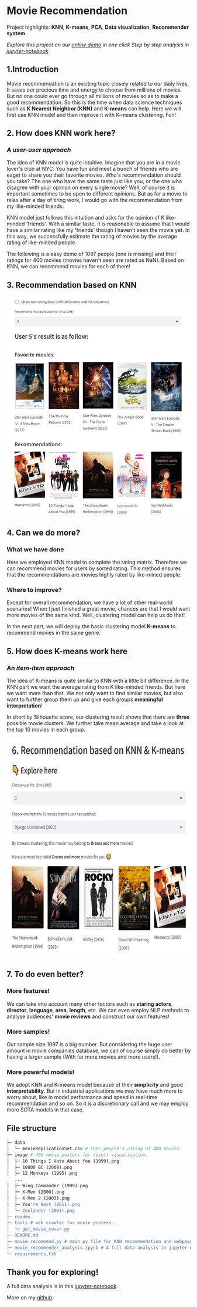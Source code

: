 # Movie Recommendation

Project highlights: **KNN**, **K-means**, **PCA**, **Data visualization**, **Recommender system**
    

_Explore this project on our [online demo](http://nuolei-movie.streamlit.app) in one click_
_Step by step analysis in [jupyter-notebook](https://github.com/NuoLeiNYU/movie-recommendation-system/blob/master/movie_recommender_analysis.ipynb)_

## 1.Introduction

Movie recommendation is an exciting topic closely related to our daily lives.
It saves our precious time and energy to choose from millions of movies.
But no one could ever go through all millions of movies so as to make a good recommendation.
So this is the time when data science techniques such as **K Nearest Neighbor (KNN)** and **K-means** can help.
Here we will first use KNN model and then improve it with K-means clustering. Fun!

## 2. How does KNN work here?
### _A user-user approach_
The idea of KNN model is quite intuitive. 
Imagine that you are in a movie lover's club at NYC.
You have fun and meet a bunch of friends who are eager to share you their favorite movies.
Who's recommendation should you take? 
The one who have the same taste just like you, or the one who disagree with your opinion on every single movie?
Well, of course it is important sometimes to be open to different opinions. 
But as for a movie to relax after a day of tiring work, I would go with the recommendation from my like-minded friends.

KNN model just follows this intuition and asks for the opinion of $K$ like-minded 'friends'.
With a similar taste, it is reasonable to assume that I would have a similar rating like my 'friends' though I haven't seen the movie yet.
In this way, we successfully estimate the rating of movies by the average rating of like-minded people. 

The following is a easy demo of 1097 people (one is missing) and their ratings for 400 movies (movies haven't seen are rated as NaN).
Based on KNN, we can recommend movies for each of them!

## 3. Recommendation based on KNN


<div id="images" align="center">
    <a href="https://nuolei-movie.streamlit.app/">
    <img class="demo" border="0" alt="demo_screenshot" src="readme/demo_screenshot.png"  height="600" width="600"/></a>
    <!-- <a href="https://nuolei-movie.streamlit.app/" target="_blank">
    <img class="demo2" border="0" alt="demo_screenshot2" src="readme/demo_screenshot2.png"  height="300" width="300"/></a> -->
</div>


## 4. Can we do more?
### What we have done

Here we employed KNN model to complete the rating matrix.
Therefore we can recommend movies for users by sorted rating.
This method ensures that the recommendations are movies highly rated by like-mined people.

### Where to improve?
Except for overall recommendation, we have a lot of other real-world scenarios!
When I just finished a great movie, chances are that I would want more movies of the same kind.
Well, clustering model can help us do that!

In the next part, we will deploy the basic clustering model **K-means** to recommend movies in the same genre.

## 5. How does K-means work here

### _An item-item approach_

The idea of K-means is quite similar to KNN with a little bit difference. 
In the KNN part we want the average rating from K like-minded friends.
But here we want more than that. We not only want to find similar movies, 
but also want to further group them up and give each groups **meaningful interpretation**!

In short by Silhouette score, our clustering result shows that there are **three** possible movie clusters. 
We further take mean average and take a look at the top 10 movies in each group.


<center>
<div id="images" align="center">
    <!-- <a href="https://nuolei-movie.streamlit.app/">
    <img class="demo" border="0" alt="demo_screenshot" src="readme/demo_screenshot.png"  height="400" width="400"/></a> -->
    <a href="https://nuolei-movie.streamlit.app/" target="_blank">
    <img class="demo2" border="0" alt="demo_screenshot2" src="readme/demo_screenshot2.png"  height="600" width="600"/></a>
</div>
</center>

## 7. To do even better?

### More features!
We can take into account many other factors such as **staring actors**, **director**, **language**, **area**, **length**, etc. 
We can even employ NLP methods to analyse audiences' **movie reviews** and construct our own features!

### More samples!
Our sample size 1097 is a big number. 
But considering the huge user amount in movie companies database, we can of course simply do better by having a larger sample (With far more movies and more users!).

### More powerful models!
We adopt KNN and K-means model because of their **simplicity** and good **interpretability**.
But in industrial applications we may have much more to worry about, 
like in model performance and speed in real-time recommendation and so on.
So it is a discretionary call and we may employ more SOTA models in that case.
    

## File structure

```bash
├─ data 
│  └─ movieReplicationSet.csv # 1097 people's rating of 400 movies.
├─ image # 400 movie posters for result visualization.
│  ├─ 10 Things I Hate About You (1999).png
│  ├─ 10000 BC (2008).png
│  ├─ 12 Monkeys (1995).png
   ...
│  ├─ Wing Commander (1999).png
│  ├─ X-Men (2000).png
│  ├─ X-Men 2 (2003).png
│  ├─ You're Next (2011).png
│  └─ Zoolander (2001).png
├─ readme
├─ tools # web crawler for movie posters.
│  └─ get_movie_cover.py
├─ README.md
├─ movie_recommend.py # main py file for KNN recommendation and webpage rendering.
├─ movie_recommender_analysis.ipynb # A full data analysis in jupyter-notebook
└─ requirements.txt

```

## Thank you for exploring!

A full data analysis is in this [jupyter-notebook](https://github.com/NuoLeiNYU/movie-recommendation-system/blob/master/movie_recommender_analysis.ipynb).

More on my [github](https://github.com/NuoLeiNYU).
